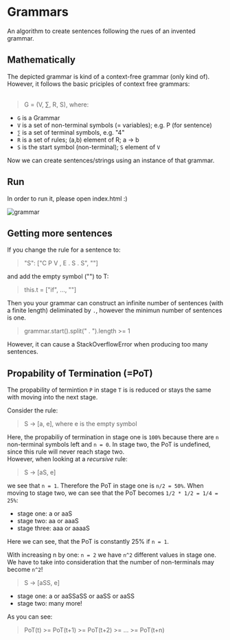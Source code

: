 # Grammars
An algorithm to create sentences following the rues of an invented grammar.

## Mathematically
The depicted grammar is kind of a context-free grammar (only kind of). However, it follows the basic priciples of context free grammars:
<br><br>
> G = (V, ∑, R, S), where:

- `G` is a Grammar
- `V` is a set of non-terminal symbols (= variables); e.g. P (for sentence)
- `∑` is a set of terminal symbols, e.g. "4"
- `R` is a set of rules; (a,b) element of R; a -> b
- `S` is the start symbol (non-terminal); `S` element of `V`

Now we can create sentences/strings using an instance of that grammar. 

## Run
In order to run it, please open index.html :)

![grammar](https://github.com/moritzmitterdorfer/Grammars/blob/master/output_grammers_2.png)


## Getting more sentences
If you change the rule for a sentence to:

> "S": ["C P V , E . S . S", ""] 

and add the empty symbol ("") to T:

> this.t = ["if", ..., ""]

Then you your grammar can construct an infinite number of sentences (with a finite length) deliminated by `.`, however the minimun number of sentences is one. <br>

> grammar.start().split(" . ").length >= 1

However, it can cause a StackOverflowError when producing too many sentences. 

## Propability of Termination (=PoT)
The propability of termintion `P` in stage `T` is is reduced or stays the same with moving into the next stage.

Consider the rule: 

> S -> [a, e], where e is the empty symbol 

Here, the propabiliy of termination in stage one is `100%` because there are `n` non-terminal symbols left and `n = 0`. In stage two, the PoT is undefined, since this rule will never reach stage two. <br>
However, when looking at a *recursive* rule:

> S -> [aS, e]

we see that `n = 1`. Therefore the PoT in stage one is `n/2 = 50%`. When moving to stage two, we can see that the PoT becomes `1/2 * 1/2 = 1/4 = 25%`:

- stage one:    a or aaS
- stage two:    aa or aaaS
- stage three:  aaa or aaaaS

Here we can see, that the PoT is constantly 25% if `n = 1`.
<br>

With increasing n by one: `n = 2` we have `n^2` different values in stage one. We have to take into consideration that the number of non-terminals may become `n^2`!

> S -> [aSS, e]

- stage one:  a or aaSSaSS or aaSS or aaSS
- stage two:  many more!

As you can see:

> PoT(t) >= PoT(t+1) >= PoT(t+2) >= ... >= PoT(t+n)
